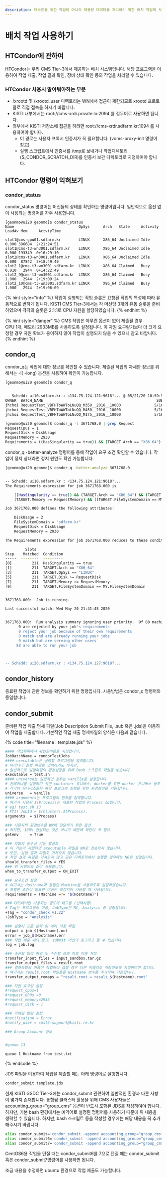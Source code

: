 ```yaml
---
description: 테스트를 위한 작업이 아니라 대용량 데이터를 처리하기 위한 배치 작업의 사용 방법을 배웁니다.
---
```


# 배치 작업 사용하기

## HTCondor에 관하여&#x20;

HTCondor는 우리 CMS Tier-3에서 제공하는 배치 시스템입니다. 해당 프로그램을 이용하여 작업 제출, 작업 결과 확인, 장비 상태 확인 등의 작업을 처리할 수 있습니다.

### HTCondor 사용시 알아둬야하는 부분

* /xrootd 및 /xrootd\_user 디렉토리는 WN에서 접근이 제한되므로 xrootd 프로토콜로 직접 접속을 하시기 바랍니다.
* KISTI 내부에서는 root://cms-xrdr.private.lo:2094 를 접두어로 사용하면 됩니다.
* 외부에서 KISTI 저장소에 접근을 하려면 root://cms-xrdr.sdfarm.kr:1094 를 사용하여야 합니다.&#x20;
  * 이 경로는 사용자 프록시 인증서가 꼭 필요합니다.  (voms-proxy-init 명령어 참고)
  * 실행 스크립트에서 인증서를 /tmp로 보내거나 작업디렉토리($\_CONDOR\_SCRATCH\_DIR)를 인증서 보관 디렉토리로 지정하여야 합니다.

## HTCondor 명령어 익혀보기

### condor\_status

condor\_status 명령어는 머신들의 상태를 확인하는 명령어입니다. 일반적으로 옵션 없이 사용되는 명령어를 자주 사용합니다.

```
[geonmo@ui20 geonmo]$ condor_status                                                                                                                         
Name                             OpSys      Arch   State     Activity LoadAv Mem     ActvtyTime                                                             
                                                                                                                                                            
slot1@cms-gpu01.sdfarm.kr        LINUX      X86_64 Unclaimed Idle      0.000 386684  2+21:24:51                                                             
slot1@cms-t3-wn3001.sdfarm.kr    LINUX      X86_64 Unclaimed Idle      0.000 193349  0+16:29:10                                                             
slot2@cms-t3-wn3001.sdfarm.kr    LINUX      X86_64 Unclaimed Idle      0.000  87842  2+18:49:40                                                             
slot2_1@cms-t3-wn3001.sdfarm.kr  LINUX      X86_64 Claimed   Busy      0.010   2944  0+14:22:49                                                             
slot2_9@cms-t3-wn3001.sdfarm.kr  LINUX      X86_64 Claimed   Busy      1.000   2944  2+19:09:24                                                             
slot2_10@cms-t3-wn3001.sdfarm.kr LINUX      X86_64 Claimed   Busy      1.000   2944  2+19:06:09       
```

{% hint style="info" %}
작업이 실행되는 작업 슬롯은 요청된 작업의 특성에 따라 유동적으로 변하게 됩니다. KISTI CMS Tier-3에서는 각 머신당 3개의 유동 슬롯을 준비하였으며 각각의 슬롯은 2:1:1로 CPU 자원을 할당하였습니다. &#x20;
{% endhint %}

{% hint style="danger" %}
CMS 작업은 아무런 옵션이 없이 제출될 경우 \
CPU 1개, 메모리 2933MB를 사용하도록 설정됩니다. 이 자원 요구량기보다 더 크게 요청할 경우 자원 확보가 용이하지 않아 작업이 실행되지 않을 수 있으니 참고 바랍니다.
{% endhint %}

## condor\_q

condor\_q는 작업에 대한 정보를 확인할 수 있습니다. 제출된 작업의 자세한 정보를 위해서는 -l( -long) 옵션을 사용하여 확인이 가능합니다.

```bash
[geonmo@ui20 geonmo]$ condor_q


-- Schedd: ui10.sdfarm.kr : <134.75.124.121:9618?... @ 05/21/20 10:59:50
OWNER  BATCH_NAME                                                   SUBMITTED   DONE   RUN    IDLE   HOLD  TOTAL JOB_IDS
jhchoi RequestTest_VBFHToWWToLNuQQ_M350__2016__10000               5/16 15:46      _      1      _      _      1 3671768.0
jhchoi RequestTest_VBFHToWWToLNuQQ_M450__2016__10000               5/16 15:46      _      1      _      _      1 3671777.0
jhchoi RequestTest_VBFHToWWToLNuQQ_M175__2016__10000               5/16 15:46      _      1      _      _      1 3671780.0

[geonmo@ui20 geonmo]$ condor_q -l 3671768.0 | grep Request
RequestCpus = 1
RequestDisk = DiskUsage
RequestMemory = 2930
Requirements = ((HasSingularity == true)) && (TARGET.Arch == "X86_64") && (TARGET.OpSys == "LINUX") && (TARGET.Disk >= RequestDisk) && (TARGET.Memory >= RequestMemory) && ((TARGET.FileSystemDomain == MY.FileSystemDomain) || (TARGET.HasFileTransfer))

```

condor\_q  -better-analyze 명령어를 통해 작업이 요구 조건 확인할 수 있습니다. 작업이 정지 상태라면 정지 원인도 확인 가능합니다.

```bash
[geonmo@ui20 geonmo]$ condor_q -better-analyze 3671768.0 


-- Schedd: ui10.sdfarm.kr : <134.75.124.121:9618?...
The Requirements expression for job 3671768.000 is

    ((HasSingularity == true)) && (TARGET.Arch == "X86_64") && (TARGET.OpSys == "LINUX") && (TARGET.Disk >= RequestDisk) &&
    (TARGET.Memory >= RequestMemory) && ((TARGET.FileSystemDomain == MY.FileSystemDomain) || (TARGET.HasFileTransfer))

Job 3671768.000 defines the following attributes:

    DiskUsage = 2
    FileSystemDomain = "sdfarm.kr"
    RequestDisk = DiskUsage
    RequestMemory = 2930

The Requirements expression for job 3671768.000 reduces to these conditions:

         Slots
Step    Matched  Condition
-----  --------  ---------
[0]         211  HasSingularity == true
[1]         211  TARGET.Arch == "X86_64"
[3]         211  TARGET.OpSys == "LINUX"
[5]         211  TARGET.Disk >= RequestDisk
[7]         211  TARGET.Memory >= RequestMemory
[9]         211  TARGET.FileSystemDomain == MY.FileSystemDomain


3671768.000:  Job is running.

Last successful match: Wed May 20 21:41:45 2020


3671768.000:  Run analysis summary ignoring user priority.  Of 88 machines,
      0 are rejected by your job's requirements
      0 reject your job because of their own requirements
      0 match and are already running your jobs
      0 match but are serving other users
     88 are able to run your job



-- Schedd: ui20.sdfarm.kr : <134.75.124.127:9618?...

```

## condor\_history

종료된 작업에 관한 정보를 확인하기 위한 명령입니다. 사용방법은 condor\_q 명령어와 동일합니다.

## condor\_submit

준비된 작업 제출 명세 파일(Job Description Submit File, .sub 혹은 .jds)을 이용하여 작업을 제출합니다. 기본적인 작업 제출 명세파일의 양식은 다음과 같습니다.

{% code title="filename : template.jds" %}
```bash
#### 작업목록에서 확인할이름을 지정합니다. 
JobBatchName = condorTestJobs 
#### executable은 실행할 프로그램을 입력합니다. 
# 바이너리 실행 파일을 입력하기도 하지만, 
# 일반적으로 실행파일의 환경설정을 위해 Bash 스크립트 파일을 넣습니다.
executable = test.sh
#### universe는 일반적인 경우는 vanilla를 설정합니다.
# 컨테이너를 실행하기 위한 container 유니버스, docker를 위한 docker 유니버스 등도 존재합니다.
# 각각의 유니버스들은 해당 프로그램 실행을 위한 환경설정을 지원합니다.
universe   = vanilla
#### arguments는 프로그램의 인자를 입력합니다.
# 여기서 사용된 $(Process)는 제출된 작업의 Process Id입니다.
# eg) test.sh 13
# FYI) JobId = $(Cluster).$(Process),  
arguments  = $(Process)

### 사용자의 환경변수를 WN에 전달하기 위한 옵션
# 하지만, 100% 전달되는 것은 아니기 때문에 확인이 꼭 필요.
getenv     = True

### 파일의 송수신 기능 활성화
# 이 기능이 꺼졌다면 executable 파일을 WN로 전송하지 않습니다.
# 또한, 실행 결과 파일도 가져오지 않습니다. 
# 작업 결과 파일을 가져오지 않고 공유 디렉토리에서 실행할 경우에는 NO로 설정합니다.
should_transfer_files = YES
### 위 키워드와 같이 사용합니다.
when_to_transfer_output = ON_EXIT

### 요구조건 설정
# 여기서는 Hostname과 동일한 Machine을 사용하도록 설정하였습니다.
# 특별한 조건이 필요한 머신만 특정지어 사용할 때 사용됩니다.
requirements = (Machine =?= "$(Hostname)")

### CMS에서만 사용되는 별도의 태그들 (선택사항)
# Tag는 프로그램의 이름, JobType은 MC, Analysis 중 설정합니다.
+Tag = "condor_check v1.22"
+JobType = "Analysis"

### 실행시 표준 출력 및 에러 저장 파일
output = job_$(Hostname).out
error = job_$(Hostname).err
### 작업 제출 때의 로그, submit 머신의 로그라고 볼 수 있습니다.
log = job.log

### 송신할 입력 파일 및 수신할 결과 파일 이름 지정
transfer_input_files = input_sandbox.tar.gz 
transfer_output_files = result.root
### 결과파일의 이름이 작업마다 겹칠 경우 다른 이름으로 저장하도록 지정하여야 합니다.
# 여기서는 result.root 파일들을 Hostname 변수를 추가하여 저장합니다.
transfer_output_remaps = "result.root = result_$(Hostname).root"

### 자원 요구량 설정
#request_Cpus=1
#request_GPUs =0 
#request_memory=2933
#request_disk = 1

### 이메일 알람 설정
#notification = Error
#notify_user = cmst3-support@kisti.re.kr

### Group Account 정보


#queue 13

queue 1 Hostname from test.txt
```
{% endcode %}

JDS 파일을 이용하여 작업을 제출할 때는 아래 명령어로 실행합니다.

```bash
condor_submit template.jds
```

현재 KISTI GSDC Tier-3에는 condor\_submit 관련하여 일반적인 환경과 다른 사항이 몇가지 존재합니다. 통합팜 클러스터 활용을 위해 CMS 사용자들은 accounting\_group="group\_cms" 옵션이 반드시 포함된 JDS를 작성하여야 합니다. 하지만, 기본 bash 환경에서는 예약어로 설정된 명령어를 사용하기 때문에 위 내용을 생략할 수 있습니다. 하지만, bash 스크립트 등을 작성할 경우에는 해당 내용을 꼭 추가해주시기 바랍니다.

```bash
alias condor_submit='condor_submit -append accounting_group="group_cms"'
alias condor_submit6='condor_submit -append accounting_group="group_cms" -append "+SingularityImage=\"/cvmfs/singularity.opensciencegrid.org/opensciencegrid/osgvo-el6:latest\"" -append "+SingularityBindCVMFS=True" -append "+SingularityBind=\"/cvmfs,/cms,/share,/cms_scratch\""'
alias condor_submit7='condor_submit -append accounting_group="group_cms" -append "+SingularityImage=\"/cvmfs/singularity.opensciencegrid.org/opensciencegrid/osgvo-el7:latest\"" -append "+SingularityBindCVMFS=True" -append "+SingularityBind=\"/cvmfs,/cms,/share,/cms_scratch\""'
```

&#x20;CentOS6용 작업을 던질 때는 condor\_submit6를 7으로 던질 때는 condor\_submit  혹은 condor\_submit7명령어를 사용하면 됩니다.&#x20;

조금 내용을 수정하면 ubuntu 환경으로 작업 제출도 가능합니다.

